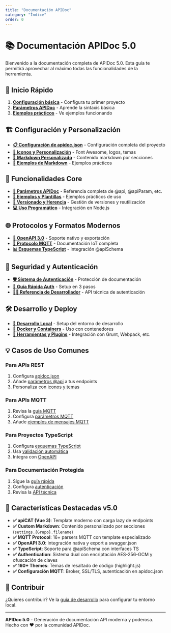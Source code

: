 ```yaml
---
title: "Documentación APIDoc"
category: "Índice"
order: 0
---
```


# 📚 Documentación APIDoc 5.0

Bienvenido a la documentación completa de APIDoc 5.0. Esta guía te permitirá aprovechar al máximo todas las funcionalidades de la herramienta.

## 🚀 Inicio Rápido

1. **[Configuración básica](./01-configuration.md)** - Configura tu primer proyecto
2. **[Parámetros APIDoc](./05-apidoc-params.md)** - Aprende la sintaxis básica
3. **[Ejemplos prácticos](./06-examples.md)** - Ve ejemplos funcionando

## 🏗️ Configuración y Personalización

- **[📋 Configuración de apidoc.json](./01-configuration.md)** - Configuración completa del proyecto
- **[🎨 Iconos y Personalización](./02-customization.md)** - Font Awesome, logos, temas
- **[📄 Markdown Personalizado](./03-custom-markdown.md)** - Contenido markdown por secciones
- **[📄 Ejemplos de Markdown](./04-custom-markdown-examples.md)** - Ejemplos prácticos

## 🔧 Funcionalidades Core

- **[📖 Parámetros APIDoc](./05-apidoc-params.md)** - Referencia completa de @api, @apiParam, etc.
- **[📝 Ejemplos y Plantillas](./06-examples.md)** - Ejemplos prácticos de uso
- **[🔄 Versionado y Herencia](./07-versioning.md)** - Gestión de versiones y reutilización
- **[💻 Uso Programático](./08-programmatic-usage.md)** - Integración en Node.js

## 🌐 Protocolos y Formatos Modernos

- **[🔌 OpenAPI 3.0](./09-openapi.md)** - Soporte nativo y exportación
- **[📡 Protocolo MQTT](./10-mqtt.md)** - Documentación IoT completa
- **[📊 Esquemas TypeScript](./11-typescript-schemas.md)** - Integración @apiSchema

## 🔐 Seguridad y Autenticación

- **[🛡️ Sistema de Autenticación](./12-authentication.md)** - Protección de documentación
- **[🚀 Guía Rápida Auth](./13-quick-start-auth.md)** - Setup en 3 pasos
- **[👨‍💻 Referencia de Desarrollador](./14-auth-developer.md)** - API técnica de autenticación

## 🛠️ Desarrollo y Deploy

- **[🔨 Desarrollo Local](./15-development.md)** - Setup del entorno de desarrollo
- **[🐳 Docker y Containers](./16-docker.md)** - Uso con contenedores
- **[🔧 Herramientas y Plugins](./17-build-tools.md)** - Integración con Grunt, Webpack, etc.

## 💡 Casos de Uso Comunes

### Para APIs REST
1. Configura [apidoc.json](./01-configuration.md)
2. Añade [parámetros @api](./05-apidoc-params.md) a tus endpoints
3. Personaliza con [iconos y temas](./02-customization.md)

### Para APIs MQTT
1. Revisa la [guía MQTT](./10-mqtt.md)
2. Configura [parámetros MQTT](./05-apidoc-params.md#mqtt)
3. Añade [ejemplos de mensajes MQTT](./06-examples.md)

### Para Proyectos TypeScript
1. Configura [esquemas TypeScript](./11-typescript-schemas.md)
2. Usa [validación automática](./11-typescript-schemas.md#validación-de-ejemplos)
3. Integra con [OpenAPI](./09-openapi.md)

### Para Documentación Protegida
1. Sigue la [guía rápida](./13-quick-start-auth.md)
2. Configura [autenticación](./12-authentication.md)
3. Revisa la [API técnica](./14-auth-developer.md)

## 🎯 Características Destacadas v5.0

- **✅ apiCAT (Vue 3)**: Template moderno con carga lazy de endpoints
- **✅ Custom Markdown**: Contenido personalizado por secciones (`settings.{Grupo}.filename`)
- **✅ MQTT Protocol**: 16+ parsers MQTT con template especializado
- **✅ OpenAPI 3.0**: Integración nativa y export a swagger.json
- **✅ TypeScript**: Soporte para @apiSchema con interfaces TS
- **✅ Authentication**: Sistema dual con encriptación AES-256-GCM y ofuscación de claves
- **✅ 160+ Themes**: Temas de resaltado de código (highlight.js)
- **✅ Configuración MQTT**: Broker, SSL/TLS, autenticación en apidoc.json

## 🤝 Contribuir

¿Quieres contribuir? Ve la [guía de desarrollo](./15-development.md) para configurar tu entorno local.

---

**APIDoc 5.0** - Generación de documentación API moderna y poderosa.
Hecho con ❤️ por la comunidad APIDoc.